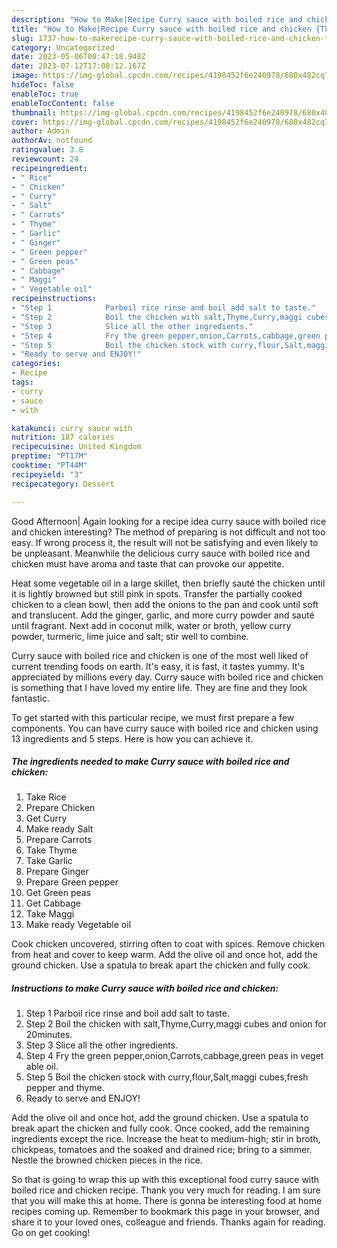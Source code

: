 ```yaml
---
description: "How to Make|Recipe Curry sauce with boiled rice and chicken {That is Simple"
title: "How to Make|Recipe Curry sauce with boiled rice and chicken {That is Simple"
slug: 1737-how-to-makerecipe-curry-sauce-with-boiled-rice-and-chicken-that-is-simple
category: Uncategorized
date: 2023-05-06T00:47:18.948Z
date: 2023-07-12T17:08:12.167Z
image: https://img-global.cpcdn.com/recipes/4198452f6e240978/680x482cq70/curry-sauce-with-boiled-rice-and-chicken-recipe-main-photo.jpg
hideToc: false
enableToc: true
enableTocContent: false
thumbnail: https://img-global.cpcdn.com/recipes/4198452f6e240978/680x482cq70/curry-sauce-with-boiled-rice-and-chicken-recipe-main-photo.jpg
cover: https://img-global.cpcdn.com/recipes/4198452f6e240978/680x482cq70/curry-sauce-with-boiled-rice-and-chicken-recipe-main-photo.jpg
author: Admin
authorAv: notfound
ratingvalue: 3.8
reviewcount: 24
recipeingredient:
- " Rice"
- " Chicken"
- " Curry"
- " Salt"
- " Carrots"
- " Thyme"
- " Garlic"
- " Ginger"
- " Green pepper"
- " Green peas"
- " Cabbage"
- " Maggi"
- " Vegetable oil"
recipeinstructions:
- "Step 1            Parboil rice rinse and boil add salt to taste."
- "Step 2            Boil the chicken with salt,Thyme,Curry,maggi cubes and onion for 20minutes."
- "Step 3            Slice all the other ingredients."
- "Step 4            Fry the green pepper,onion,Carrots,cabbage,green peas in veget able oil."
- "Step 5            Boil the chicken stock with curry,flour,Salt,maggi cubes,fresh pepper and thyme."
- "Ready to serve and ENJOY!"
categories:
- Recipe
tags:
- curry
- sauce
- with

katakunci: curry sauce with 
nutrition: 187 calories
recipecuisine: United Kingdom
preptime: "PT17M"
cooktime: "PT44M"
recipeyield: "3"
recipecategory: Dessert

---
```



Good Afternoon| Again looking for a recipe idea curry sauce with boiled rice and chicken interesting? The method of preparing is not difficult and not too easy. If wrong process it, the result will not be satisfying and even likely to be unpleasant. Meanwhile the delicious curry sauce with boiled rice and chicken must have aroma and taste that can provoke our appetite.





Heat some vegetable oil in a large skillet, then briefly sauté the chicken until it is lightly browned but still pink in spots. Transfer the partially cooked chicken to a clean bowl, then add the onions to the pan and cook until soft and translucent. Add the ginger, garlic, and more curry powder and sauté until fragrant. Next add in coconut milk, water or broth, yellow curry powder, turmeric, lime juice and salt; stir well to combine.

Curry sauce with boiled rice and chicken is one of the most well liked of current trending foods on earth. It's easy, it is fast, it tastes yummy. It's appreciated by millions every day. Curry sauce with boiled rice and chicken is something that I have loved my entire life. They are fine and they look fantastic.


To get started with this particular recipe, we must first prepare a few components. You can have curry sauce with boiled rice and chicken using 13 ingredients and 5 steps. Here is how you can achieve it.

<!--inarticleads1-->

##### The ingredients needed to make Curry sauce with boiled rice and chicken:

1. Take  Rice
1. Prepare  Chicken
1. Get  Curry
1. Make ready  Salt
1. Prepare  Carrots
1. Take  Thyme
1. Take  Garlic
1. Prepare  Ginger
1. Prepare  Green pepper
1. Get  Green peas
1. Get  Cabbage
1. Take  Maggi
1. Make ready  Vegetable oil


Cook chicken uncovered, stirring often to coat with spices. Remove chicken from heat and cover to keep warm. Add the olive oil and once hot, add the ground chicken. Use a spatula to break apart the chicken and fully cook. 

<!--inarticleads2-->

##### Instructions to make Curry sauce with boiled rice and chicken:

1. Step 1            Parboil rice rinse and boil add salt to taste.
1. Step 2            Boil the chicken with salt,Thyme,Curry,maggi cubes and onion for 20minutes.
1. Step 3            Slice all the other ingredients.
1. Step 4            Fry the green pepper,onion,Carrots,cabbage,green peas in veget able oil.
1. Step 5            Boil the chicken stock with curry,flour,Salt,maggi cubes,fresh pepper and thyme.
1. Ready to serve and ENJOY!

Add the olive oil and once hot, add the ground chicken. Use a spatula to break apart the chicken and fully cook. Once cooked, add the remaining ingredients except the rice. Increase the heat to medium-high; stir in broth, chickpeas, tomatoes and the soaked and drained rice; bring to a simmer. Nestle the browned chicken pieces in the rice. 

So that is going to wrap this up with this exceptional food curry sauce with boiled rice and chicken recipe. Thank you very much for reading. I am sure that you will make this at home. There is gonna be interesting food at home recipes coming up. Remember to bookmark this page in your browser, and share it to your loved ones, colleague and friends. Thanks again for reading. Go on get cooking!
